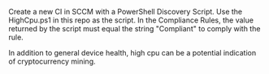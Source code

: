 Create a new CI in SCCM with a PowerShell Discovery Script. Use the HighCpu.ps1 in this repo as the script. In the Compliance Rules, the value returned by the script must equal the string "Compliant" to comply with the rule. 

In addition to general device health, high cpu can be a potential indication of cryptocurrency mining.
